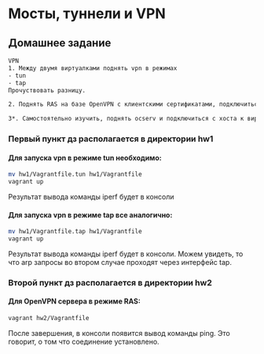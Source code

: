 # Мосты, туннели и VPN

## Домашнее задание

```bash
VPN
1. Между двумя виртуалками поднять vpn в режимах
- tun
- tap
Прочуствовать разницу.

2. Поднять RAS на базе OpenVPN с клиентскими сертификатами, подключиться с локальной машины на виртуалку

3*. Самостоятельно изучить, поднять ocserv и подключиться с хоста к виртуалке
```

### Первый пункт дз располагается в директории hw1

#### Для запуска vpn в режиме tun необходимо:

```bash
mv hw1/Vagrantfile.tun hw1/Vagrantfile
vagrant up
```

Результат вывода команды iperf  будет в консоли

#### Для запуска vpn в режиме tap все аналогично:

```bash
mv hw1/Vagrantfile.tap hw1/Vagrantfile
vagrant up
```

Результат вывода команды iperf  будет в консоли. Можем увидеть, то что arp запросы во втором случае проходят через интерфейс tap.

### Второй пункт дз располагается в директории hw2

#### Для OpenVPN сервера в режиме RAS:

```bash
vagrant hw2/Vagrantfile
```

После завершения, в консоли появится вывод команды ping. Это говорит, о том что соединение установлено.